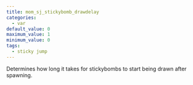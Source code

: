 ```yaml
---
title: mom_sj_stickybomb_drawdelay
categories:
  - var
default_value: 0
maximum_value: 1
minimum_value: 0
tags:
  - sticky jump
---
```


Determines how long it takes for stickybombs to start being drawn after spawning.
